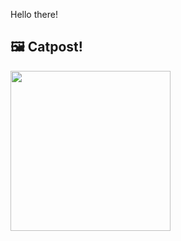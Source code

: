 Hello there!



## 🖼️ Catpost!

<sub>
    <img src="https://cdn2.thecatapi.com/images/zRd-o6Yvq.jpg" height="256">
</sub>

